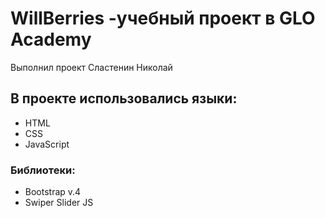 # WillBerries -учебный проект в GLO Academy 
Выполнил проект Сластенин Николай
## В проекте использовались языки:
- HTML
- CSS
- JavaScript
### Библиотеки:
- Bootstrap v.4
- Swiper Slider JS
